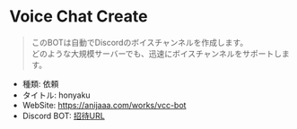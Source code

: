 # Voice Chat Create
> このBOTは自動でDiscordのボイスチャンネルを作成します。<br>
> どのような大規模サーバーでも、迅速にボイスチャンネルをサポートします。

- 種類: 依頼
- タイトル: honyaku
- WebSite: https://anijaaa.com/works/vcc-bot
- Discord BOT: [招待URL](<https://discord.com/api/oauth2/authorize?client_id=1124616218167492658&permissions=8&scope=bot>)
